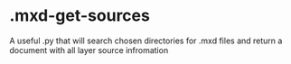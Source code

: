 # .mxd-get-sources
A useful .py that will search chosen directories for .mxd files and return a document with all layer source infromation 
